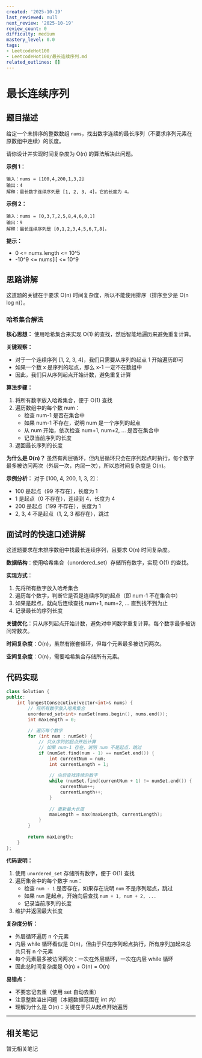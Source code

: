```yaml
---
created: '2025-10-19'
last_reviewed: null
next_review: '2025-10-19'
review_count: 0
difficulty: medium
mastery_level: 0.0
tags:
- LeetcodeHot100
- LeetcodeHot100/最长连续序列.md
related_outlines: []
---
```

# 最长连续序列

## 题目描述

给定一个未排序的整数数组 `nums`，找出数字连续的最长序列（不要求序列元素在原数组中连续）的长度。

请你设计并实现时间复杂度为 O(n) 的算法解决此问题。

**示例 1：**
```
输入：nums = [100,4,200,1,3,2]
输出：4
解释：最长数字连续序列是 [1, 2, 3, 4]。它的长度为 4。
```

**示例 2：**
```
输入：nums = [0,3,7,2,5,8,4,6,0,1]
输出：9
解释：最长连续序列是 [0,1,2,3,4,5,6,7,8]。
```

**提示：**
- 0 <= nums.length <= 10^5
- -10^9 <= nums[i] <= 10^9

## 思路讲解

这道题的关键在于要求 O(n) 时间复杂度，所以不能使用排序（排序至少是 O(n log n)）。

### 哈希集合解法

**核心思想：**
使用哈希集合来实现 O(1) 的查找，然后智能地遍历来避免重复计算。

**关键观察：**
- 对于一个连续序列 [1, 2, 3, 4]，我们只需要从序列的起点 1 开始遍历即可
- 如果一个数 x 是序列的起点，那么 x-1 一定不在数组中
- 因此，我们只从序列起点开始计数，避免重复计算

**算法步骤：**
1. 将所有数字放入哈希集合，便于 O(1) 查找
2. 遍历数组中的每个数 num：
   - 检查 num-1 是否在集合中
   - 如果 num-1 不存在，说明 num 是一个序列的起点
   - 从 num 开始，依次检查 num+1, num+2, ... 是否在集合中
   - 记录当前序列的长度
3. 返回最长序列的长度

**为什么是 O(n)？**
虽然有两层循环，但内层循环只会在序列起点时执行，每个数字最多被访问两次（外层一次，内层一次），所以总时间复杂度是 O(n)。

**示例分析：**
对于 [100, 4, 200, 1, 3, 2]：
- 100 是起点（99 不存在），长度为 1
- 1 是起点（0 不存在），连续到 4，长度为 4
- 200 是起点（199 不存在），长度为 1
- 2, 3, 4 不是起点（1, 2, 3 都存在），跳过

## 面试时的快速口述讲解

这道题要求在未排序数组中找最长连续序列，且要求 O(n) 时间复杂度。

**数据结构**：使用哈希集合（unordered_set）存储所有数字，实现 O(1) 的查找。

**实现方式**：
1. 先将所有数字放入哈希集合
2. 遍历每个数字，判断它是否是连续序列的起点（即 num-1 不在集合中）
3. 如果是起点，就向后连续查找 num+1, num+2, ... 直到找不到为止
4. 记录最长的序列长度

**关键优化**：只从序列起点开始计数，避免对中间数字重复计算。每个数字最多被访问常数次。

**时间复杂度**：O(n)，虽然有嵌套循环，但每个元素最多被访问两次。

**空间复杂度**：O(n)，需要哈希集合存储所有元素。

## 代码实现

```cpp
class Solution {
public:
    int longestConsecutive(vector<int>& nums) {
        // 将所有数字放入哈希集合
        unordered_set<int> numSet(nums.begin(), nums.end());
        int maxLength = 0;
        
        // 遍历每个数字
        for (int num : numSet) {
            // 只从序列的起点开始计算
            // 如果 num-1 存在，说明 num 不是起点，跳过
            if (numSet.find(num - 1) == numSet.end()) {
                int currentNum = num;
                int currentLength = 1;
                
                // 向后查找连续的数字
                while (numSet.find(currentNum + 1) != numSet.end()) {
                    currentNum++;
                    currentLength++;
                }
                
                // 更新最大长度
                maxLength = max(maxLength, currentLength);
            }
        }
        
        return maxLength;
    }
};
```

**代码说明：**
1. 使用 `unordered_set` 存储所有数字，便于 O(1) 查找
2. 遍历集合中的每个数字 `num`：
   - 检查 `num - 1` 是否存在，如果存在说明 `num` 不是序列起点，跳过
   - 如果 `num` 是起点，开始向后查找 `num + 1, num + 2, ...`
   - 记录当前序列的长度
3. 维护并返回最大长度

**复杂度分析：**
- 外层循环遍历 n 个元素
- 内层 while 循环看似是 O(n)，但由于只在序列起点执行，所有序列加起来总共只有 n 个元素
- 每个元素最多被访问两次：一次在外层循环，一次在内层 while 循环
- 因此总时间复杂度是 O(n) + O(n) = O(n)

**易错点：**
- 不要忘记去重（使用 set 自动去重）
- 注意整数溢出问题（本题数据范围在 int 内）
- 理解为什么是 O(n)：关键在于只从起点开始遍历


---

## 相关笔记
<!-- 自动生成 -->

暂无相关笔记

